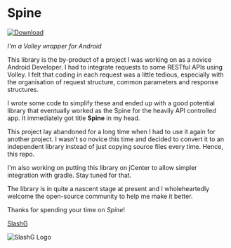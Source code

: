 # Spine 
[ ![Download](https://api.bintray.com/packages/slashg0/maven/spine/images/download.svg) ](https://bintray.com/slashg0/maven/spine/_latestVersion)

_I'm a Volley wrapper for Android_

This library is the by-product of a project I was working on as a novice Android Developer. I had to integrate requests to some RESTful APIs using Volley. I felt that coding in each request was a little tedious, especially with the organisation of request structure, common parameters and response structures. 

I wrote some code to simplify these and ended up with a good potential library that eventually worked as the Spine for the heavily API controlled app. It immediately got title **Spine** in my head.

This project lay abandoned for a long time when I had to use it again for another project. I wasn't so novice this time and decided to convert it to an independent library instead of just copying source files every time. Hence, this repo.

I'm also working on putting this library on jCenter to allow simpler integration with gradle. Stay tuned for that.

The library is in quite a nascent stage at present and I wholeheartedly welcome the open-source community to help me make it better.

Thanks for spending your time on _Spine_!

[SlashG](http://slashg.xyz)

![SlashG Logo](http://slashg.xyz/img/slashg_logo_64.png)
